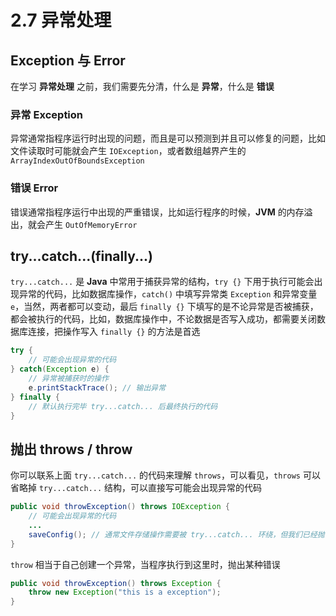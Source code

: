 # 2.7 异常处理

## Exception 与 Error

在学习 **异常处理** 之前，我们需要先分清，什么是 **异常**，什么是 **错误**

### 异常 Exception

异常通常指程序运行时出现的问题，而且是可以预测到并且可以修复的问题，比如文件读取时可能就会产生 `IOException`，或者数组越界产生的 `ArrayIndexOutOfBoundsException`

### 错误 Error

错误通常指程序运行中出现的严重错误，比如运行程序的时候，**JVM** 的内存溢出，就会产生 `OutOfMemoryError`

## try...catch...(finally...)

`try...catch...` 是 **Java** 中常用于捕获异常的结构，`try {}` 下用于执行可能会出现异常的代码，比如数据库操作，`catch()` 中填写异常类 `Exception` 和异常变量 `e`，当然，两者都可以变动，最后 `finally {}` 下填写的是不论异常是否被捕获，都会被执行的代码，比如，数据库操作中，不论数据是否写入成功，都需要关闭数据库连接，把操作写入 `finally {}` 的方法是首选

```java
try {
    // 可能会出现异常的代码
} catch(Exception e) {
    // 异常被捕获时的操作
    e.printStackTrace(); // 输出异常
} finally {
    // 默认执行完毕 try...catch... 后最终执行的代码
}
```

## 抛出 throws / throw

你可以联系上面 `try...catch...` 的代码来理解 `throws`，可以看见，`throws` 可以省略掉 `try...catch...` 结构，可以直接写可能会出现异常的代码

```java
public void throwException() throws IOException {
    // 可能会出现异常的代码
    ...
    saveConfig(); // 通常文件存储操作需要被 try...catch... 环绕，但我们已经抛出了这个异常，就无需使用 try...catch...
}
```

`throw` 相当于自己创建一个异常，当程序执行到这里时，抛出某种错误

```java
public void throwException() throws Exception {
    throw new Exception("this is a exception");
}
```